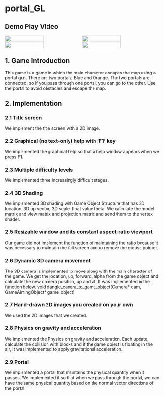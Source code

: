 # portal_GL

## Demo Play Video

<div>
  <div style="display:flex">
    <img style="width: 50%" src="./images/gameplay1.gif" />
    <img style="width: 50%" src="./images/gameplay2.gif" />
  </div>
  <div style="display:flex">
    <img style="width: 50%" src="./images/gameplay3.gif" />
    <img style="width: 50%" src="./images/gameplay4.gif" />
  </div>
</div>


## 1. Game Introduction
This game is a game in which the main character escapes the map using a portal gun. There are two portals, Blue and Orange. The two portals are connected, so if you pass through one portal, you can go to the other. Use the portal to avoid obstacles and escape the map.
## 2. Implementation
### 2.1 Title screen
We implement the title screen with a 2D image.
### 2.2 Graphical (no text-only) help with ‘F1’ key
We implemented the graphical help so that a help window appears when we press F1.
### 2.3 Multiple difficulty levels
We implemented three increasingly difficult stages.
### 2.4 3D Shading
We implemented 3D shading with Game Object Structure that has 3D location, 3D up vector, 3D scale, float value theta. We calculate the model matrix and view matrix and projection matrix and send them to the vertex shader.
### 2.5 Resizable window and its constant aspect-ratio viewport
Our game did not implement the function of maintaining the ratio because it was necessary to maintain the full screen and to remove the mouse pointer.
### 2.6 Dynamic 3D camera movement
The 3D camera is implemented to move along with the main character of the game. We get the location, up, forward, alpha from the game object and calculate the new camera position, up and at. It was implemented in the function below. void dangle_canera_to_game_object(Camera* cam, GameAimingObject* game_object)
### 2.7 Hand-drawn 2D images you created on your own
We used the 2D images that we created.
### 2.8 Physics on gravity and acceleration
We implemented the Physics on gravity and acceleration. Each update, calculate the collision with blocks and if the game object is floating in the air, It was implemented to apply gravitational acceleration.
### 2.9 Portal
We implemented a portal that maintains the physical quantity when it passes. We implemented it so that when we pass through the portal, we can have the same physical quantity based on the normal vector directions of the portal